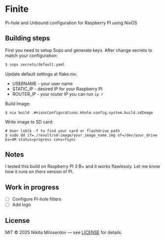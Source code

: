 # Finite

Pi-hole and Unbound configuration for Raspberry PI using NixOS

## Building steps

First you need to setup Sops and generate keys. After change secrets
to match your configuration:

```bash
$ sops secrets/default.yaml
```

Update default settings at flake.nix:

- USERNAME - your user name
- STATIC_IP - desired IP for your Raspberry PI
- ROUTER_IP - your router IP you can run `ip r`

Build Image:

```
$ nix build .#nixosConfigurations.khole.config.system.build.sdImage
```

Write image to SD card:

```
# User lsblk -f to find your card or flashdrive path
$ sudo dd if=./result/sd-image/your_image_name.img of=/dev/your_drive bs=4M status=progress conv=fsync
```

## Notes

I tested this build on Raspberry PI 3 B+ and it works flawlessly. Let me know how it runs on thers version of PI.

## Work in progress

- [ ] Configure PI-hole filters
- [ ] Add logo

## License

MIT © 2025 Nikita Miloserdov — see [LICENSE](./LICENSE) for details.

